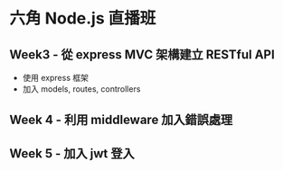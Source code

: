 # 六角 Node.js 直播班

## Week3 - 從 express MVC 架構建立 RESTful API

- 使用 express 框架
- 加入 models, routes, controllers

## Week 4 - 利用 middleware 加入錯誤處理

## Week 5 - 加入 jwt 登入